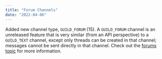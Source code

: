 ```yaml
---
title: "Forum Channels"
date: "2022-04-06"
---
```


Added new channel type, `GUILD_FORUM` (15). A `GUILD_FORUM` channel is an unreleased feature that is very similar (from an API perspective) to a `GUILD_TEXT` channel, except only threads can be created in that channel; messages cannot be sent directly in that channel. Check out the [forums topic](/docs/topics/threads#forums) for more information.
